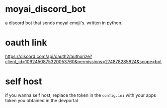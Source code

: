# moyai_discord_bot
a discord bot that sends moyai emoji's. written in python.

# oauth link
https://discord.com/api/oauth2/authorize?client_id=1092450875320053760&permissions=274878285824&scope=bot

# self host
if you wanna self host, replace the token in the `config.ini` with your apps token you obtained in the devportal

